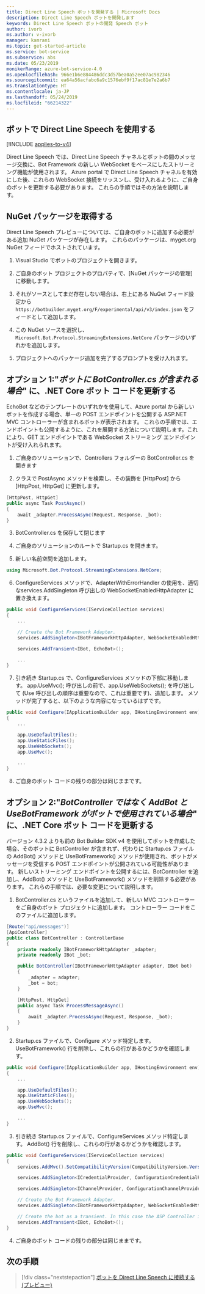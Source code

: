 ```yaml
---
title: Direct Line Speech ボットを開発する | Microsoft Docs
description: Direct Line Speech ボットを開発します
keywords: Direct Line Speech ボットの開発 Speech ボット
author: ivorb
ms.author: v-ivorb
manager: kamrani
ms.topic: get-started-article
ms.service: bot-service
ms.subservice: abs
ms.date: 05/23/2019
monikerRange: azure-bot-service-4.0
ms.openlocfilehash: 966e1b6e884486ddc3d57bea0a52ee07ac982346
ms.sourcegitcommit: ea64a56acfabc6a9c1576ebf9f17ac81e7e2a6b7
ms.translationtype: HT
ms.contentlocale: ja-JP
ms.lasthandoff: 05/24/2019
ms.locfileid: "66214322"
---
```

## <a name="use-direct-line-speech-in-your-bot"></a>ボットで Direct Line Speech を使用する 

[!INCLUDE [applies-to-v4](includes/applies-to.md)]

Direct Line Speech では、Direct Line Speech チャネルとボットの間のメッセージ交換に、Bot Framework の新しい WebSocket をベースにしたストリーミング機能が使用されます。 Azure portal で Direct Line Speech チャネルを有効にした後、これらの WebSocket 接続をリッスンし、受け入れるように、ご自身のボットを更新する必要があります。 これらの手順ではその方法を説明します。

## <a name="add-the-nuget-package"></a>NuGet パッケージを取得する
Direct Line Speech プレビューについては、ご自身のボットに追加する必要がある追加 NuGet パッケージが存在します。 これらのパッケージは、myget.org NuGet フィードでホストされています。
1.  Visual Studio でボットのプロジェクトを開きます。

2.  ご自身のボット プロジェクトのプロパティで、[NuGet パッケージの管理] に移動します。

3.  それがソースとしてまだ存在しない場合は、右上にある NuGet フィード設定から `https://botbuilder.myget.org/F/experimental/api/v3/index.json` をフィードとして追加します。

4.  この NuGet ソースを選択し、`Microsoft.Bot.Protocol.StreamingExtensions.NetCore` パッケージのいずれかを追加します。

5.  プロジェクトへのパッケージ追加を完了するプロンプトを受け入れます。

## <a name="option-1-update-your-net-core-bot-code-if-your-bot-has-a-botcontrollercs"></a>オプション 1:"_ボットに BotController.cs が含まれる場合_" に、.NET Core ボット コードを更新する
EchoBot などのテンプレートのいずれかを使用して、Azure portal から新しいボットを作成する場合、単一の POST エンドポイントを公開する ASP.NET MVC コントローラーが含まれるボットが表示されます。 これらの手順では、エンドポイントも公開するように、これを展開する方法について説明します。これにより、GET エンドポイントである WebSocket ストリーミング エンドポイントが受け入れられます。
1.  ご自身のソリューションで、Controllers フォルダーの BotController.cs を開きます

2.  クラスで PostAsync メソッドを検索し、その装飾を [HttpPost] から [HttpPost, HttpGet] に更新します。
```cs
[HttpPost, HttpGet]
public async Task PostAsync()
{ 
    await _adapter.ProcessAsync(Request, Response, _bot);
}
```

3.  BotController.cs を保存して閉じます

4.  ご自身のソリューションのルートで Startup.cs を開きます。

5.  新しい名前空間を追加します。

```cs
using Microsoft.Bot.Protocol.StreamingExtensions.NetCore;
```

6.  ConfigureServices メソッドで、AdapterWithErrorHandler の使用を、適切なservices.AddSingleton 呼び出しの WebSocketEnabledHttpAdapter に置き換えます。

```cs
public void ConfigureServices(IServiceCollection services)
{
    ...    

    // Create the Bot Framework Adapter.
    services.AddSingleton<IBotFrameworkHttpAdapter, WebSocketEnabledHttpAdapter>();

    services.AddTransient<IBot, EchoBot>();

    ...
}
```

7. 引き続き Startup.cs で、ConfigureServices メソッドの下部に移動します。 app.UseMvc(); 呼び出しの前で、app.UseWebSockets(); を呼び出して (Use 呼び出しの順序は重要なので、これは重要です)、追加します。 メソッドが完了すると、以下のような内容になっているはずです。

```cs
public void Configure(IApplicationBuilder app, IHostingEnvironment env)
{
    ...

    app.UseDefaultFiles();
    app.UseStaticFiles();
    app.UseWebSockets();
    app.UseMvc();

    ...
}
```

8.  ご自身のボット コードの残りの部分は同じままです。

## <a name="option-2-update-your-net-core-bot-code-if-your-bot-uses-addbot-and-usebotframework-instead-of-a-botcontroller"></a>オプション 2:"_BotController ではなく AddBot と UseBotFramework がボットで使用されている場合_" に、.NET Core ボット コードを更新する

バージョン 4.3.2 よりも前の Bot Builder SDK v4 を使用してボットを作成した場合、そのボットに BotController が含まれず、代わりに Startup.cs ファイルの AddBot() メソッドと UseBotFramework() メソッドが使用され、ボットがメッセージを受信する POST エンドポイントが公開されている可能性があります。 新しいストリーミング エンドポイントを公開するには、BotController を追加し、AddBot() メソッドと UseBotFramework() メソッドを削除する必要があります。 これらの手順では、必要な変更について説明します。

1.  BotController.cs というファイルを追加して、新しい MVC コントローラーをご自身のボット プロジェクトに追加します。 コントローラー コードをこのファイルに追加します。

```cs
[Route("api/messages")]
[ApiController]
public class BotController : ControllerBase
{
    private readonly IBotFrameworkHttpAdapter _adapter;
    private readonly IBot _bot;

    public BotController(IBotFrameworkHttpAdapter adapter, IBot bot)
    {
        _adapter = adapter;
        _bot = bot;
    }

    [HttpPost, HttpGet]
    public async Task ProcessMessageAsync()
    {
        await _adapter.ProcessAsync(Request, Response, _bot);
    }
}
```
2.  Startup.cs ファイルで、Configure メソッド特定します。 UseBotFramework() 行を削除し、これらの行があるかどうかを確認します。

```cs
public void Configure(IApplicationBuilder app, IHostingEnvironment env)
{
    ...

    app.UseDefaultFiles();
    app.UseStaticFiles();
    app.UseWebSockets();
    app.UseMvc();

    ...
}
```

3.  引き続き Startup.cs ファイルで、ConfigureServices メソッド特定します。 AddBot() 行を削除し、これらの行があるかどうかを確認します。

```cs
public void ConfigureServices(IServiceCollection services)
{
    services.AddMvc().SetCompatibilityVersion(CompatibilityVersion.Version_2_1);

    services.AddSingleton<ICredentialProvider, ConfigurationCredentialProvider>();

    services.AddSingleton<IChannelProvider, ConfigurationChannelProvider>();

    // Create the Bot Framework Adapter.
    services.AddSingleton<IBotFrameworkHttpAdapter, WebSocketEnabledHttpAdapter>();

    // Create the bot as a transient. In this case the ASP Controller is expecting an IBot.
    services.AddTransient<IBot, EchoBot>();
}
```
4.  ご自身のボット コードの残りの部分は同じままです。

## <a name="next-steps"></a>次の手順
> [!div class="nextstepaction"]
> [ボットを Direct Line Speech に接続する (プレビュー)](./bot-service-channel-connect-directlinespeech.md)
